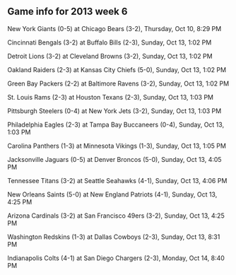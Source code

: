 ## Game info for 2013 week 6
New York Giants (0-5) at Chicago Bears (3-2), Thursday, Oct 10, 8:29 PM



Cincinnati Bengals (3-2) at Buffalo Bills (2-3), Sunday, Oct 13, 1:02 PM

Detroit Lions (3-2) at Cleveland Browns (3-2), Sunday, Oct 13, 1:02 PM

Oakland Raiders (2-3) at Kansas City Chiefs (5-0), Sunday, Oct 13, 1:02 PM

Green Bay Packers (2-2) at Baltimore Ravens (3-2), Sunday, Oct 13, 1:02 PM

St. Louis Rams (2-3) at Houston Texans (2-3), Sunday, Oct 13, 1:03 PM

Pittsburgh Steelers (0-4) at New York Jets (3-2), Sunday, Oct 13, 1:03 PM

Philadelphia Eagles (2-3) at Tampa Bay Buccaneers (0-4), Sunday, Oct 13, 1:03 PM

Carolina Panthers (1-3) at Minnesota Vikings (1-3), Sunday, Oct 13, 1:05 PM



Jacksonville Jaguars (0-5) at Denver Broncos (5-0), Sunday, Oct 13, 4:05 PM

Tennessee Titans (3-2) at Seattle Seahawks (4-1), Sunday, Oct 13, 4:06 PM

New Orleans Saints (5-0) at New England Patriots (4-1), Sunday, Oct 13, 4:25 PM

Arizona Cardinals (3-2) at San Francisco 49ers (3-2), Sunday, Oct 13, 4:25 PM



Washington Redskins (1-3) at Dallas Cowboys (2-3), Sunday, Oct 13, 8:31 PM



Indianapolis Colts (4-1) at San Diego Chargers (2-3), Monday, Oct 14, 8:40 PM

